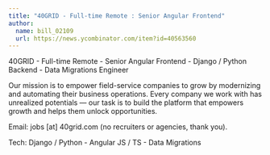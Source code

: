 ```yaml
---
title: "40GRID - Full-time Remote : Senior Angular Frontend"
author:
  name: bill_02109
  url: https://news.ycombinator.com/item?id=40563560
---
```

40GRID - Full-time Remote - Senior Angular Frontend - Django &#x2F; Python Backend - Data Migrations Engineer

Our mission is to empower field-service companies to grow by modernizing and automating their business operations. Every company we work with has unrealized potentials — our task is to build the platform that empowers growth and helps them unlock opportunities.

Email: jobs [at] 40grid.com (no recruiters or agencies, thank you).

Tech: Django &#x2F; Python - Angular JS &#x2F; TS - Data Migrations
